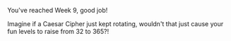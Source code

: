 You've reached Week 9, good job!

Imagine if a Caesar Cipher just kept rotating, wouldn't that just cause your fun levels to raise from 32 to 365?!
